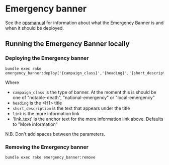 # Emergency banner

See the [opsmanual](https://docs.publishing.service.gov.uk/manual/emergency-publishing.html#adding-emergency-publishing-banners) for information about what the Emergency Banner is and when it should be deployed.

## Running the Emergency Banner locally

### Deploying the Emergency banner

```
bundle exec rake emergency_banner:deploy['{campaign_class}','{heading}','{short_description}','{link}','{link_text}']
```

Where

* `campaign_class` is the type of banner. At the moment this is should be one of "notable-death", "national-emergency" or "local-emergency"
* `heading` is the \<H1\> title
* `short_description` is the text that appears under the title
* `link` is the more information link
* 'link_text' is the anchor text for the more information link above.
  Defaults to "More information"

N.B. Don't add spaces between the parameters.

### Removing the Emergency banner

```
bundle exec rake emergency_banner:remove
```
